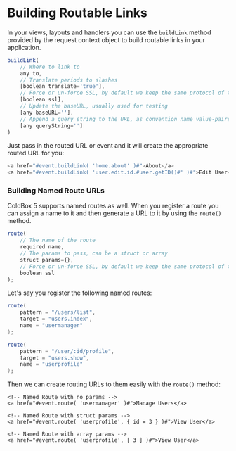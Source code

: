 # Building Routable Links

In your views, layouts and handlers you can use the `buildLink` method provided by the request context object to build routable links in your application.

```javascript
buildLink(
    // Where to link to
    any to, 
    // Translate periods to slashes
    [boolean translate='true'], 
    // Force or un-force SSL, by default we keep the same protocol of the request
    [boolean ssl], 
    // Update the baseURL, usually used for testing
    [any baseURL=''], 
    // Append a query string to the URL, as convention name value-pairs
    [any queryString='']
)
```

Just pass in the routed URL or event and it will create the appropriate routed URL for you:

```javascript
<a href="#event.buildLink( 'home.about' )#">About</a>
<a href="#event.buildLink( 'user.edit.id.#user.getID()#' )#">Edit User</a>
```

### Building Named Route URLs

ColdBox 5 supports named routes as well.  When you register a route you can assign a name to it and then generate a URL to it by using the `route()` method.

```javascript
route(
    // The name of the route
    required name,
    // The params to pass, can be a struct or array
    struct params={},
    // Force or un-force SSL, by default we keep the same protocol of the request
    boolean ssl
);
```

Let's say you register the following named routes:

```java
route( 
    pattern = "/users/list", 
    target = "users.index", 
    name = "usermanager" 
);

route( 
    pattern = "/user/:id/profile", 
    target = "users.show", 
    name = "userprofile"
);
```

Then we can create routing URLs to them easily with the `route()` method:

```markup
<!-- Named Route with no params -->
<a href="#event.route( 'usermanager' )#">Manage Users</a>

<!-- Named Route with struct params -->
<a href="#event.route( 'userprofile', { id = 3 } )#">View User</a>

<!-- Named Route with array params -->
<a href="#event.route( 'userprofile', [ 3 ] )#">View User</a>
```

